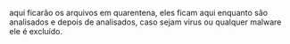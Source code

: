 aqui ficarão os arquivos em quarentena, eles ficam aqui enquanto são analisados e depois de analisados, caso sejam virus ou qualquer malware ele é excluído.
